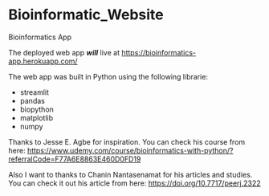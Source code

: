 # Bioinformatic_Website
 Bioinformatics App

The deployed web app **_will_** live at https://bioinformatics-app.herokuapp.com/

The web app was built in Python using the following librarie:
- streamlit
- pandas
- biopython
- matplotlib
- numpy

Thanks to Jesse E. Agbe for inspiration. You can check his course from here: https://www.udemy.com/course/bioinformatics-with-python/?referralCode=F77A6E8863E460D0FD19

Also I want to thanks to Chanin Nantasenamat for his articles and studies. You can check it out his article from here: https://doi.org/10.7717/peerj.2322
